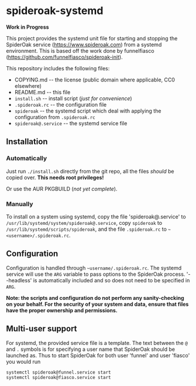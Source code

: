 # spideroak-systemd

**Work in Progress**

This project provides the systemd unit file for starting and stopping the
SpiderOak service (https://www.spideroak.com) from a systemd environment. This
is based off the work done by funnelfiasco
(https://github.com/funnelfiasco/spideroak-init).

This repository includes the following files:
* COPYING.md         -- the license (public domain where applicable, 
                        CC0 elsewhere) 
* README.md          -- this file
* `install.sh`         -- install script (*just for convenience*)
* `.spideroak.rc`      -- the configuration file
* `spideroak`          -- the systemd script which deal with applying the
                          configuration from `.spideroak.rc`
* `spideroak@.service` -- the systemd service file

## Installation
### Automatically
Just run `./install.sh` directly from the git repo, all the files *should*
be copied over. **This needs root privileges!**

Or use the AUR PKGBUILD (*not yet complete*).

### Manually
To install on a system using systemd, copy the file 'spideroak@.service' to
`/usr/lib/systemd/system/spideroak@.service`, copy `spideroak` to
`/usr/lib/systemd/scripts/spideroak`, and the file `.spideroak.rc` to
`~<username>/.spideroak.rc`. 

## Configuration
Configuration is handled through `~username/.spideroak.rc`. The systemd
service will use the `ARG` variable to pass options to the SpiderOak
process. '--headless' is automatically included and so does not need to be
specified in `ARG`.

**Note: the scripts and configuration do not perform any sanity-checking
on your behalf. For the security of your system and data, ensure that files
have the proper ownership and permissions.**

## Multi-user support
For systemd, the provided service file is a template. The text between the 
`@` and `.` symbols is for specifying a user name that SpiderOak should be
launched as. Thus to start SpiderOak for both user 'funnel' and user 'fiasco'
you would run

    systemctl spideroak@funnel.service start
    systemctl spideroak@fiasco.service start
